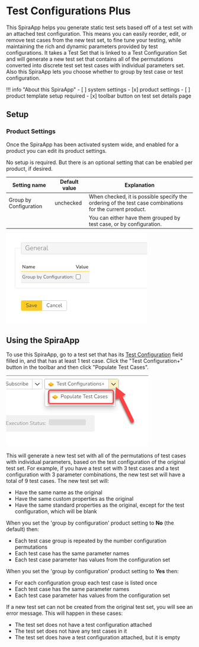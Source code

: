 # Test Configurations Plus
This SpiraApp helps you generate static test sets based off of a test set with an attached test configuration. This means you can easily reorder, edit, or remove test cases from the new test set, to fine tune your testing, while maintaining the rich and dynamic parameters provided by test configurations. It takes a Test Set that is linked to a Test Configuration Set and will generate a new test set that contains all of the permutations converted into discrete test set test cases with individual parameters set. Also this SpiraApp lets you choose whether to group by test case or test configuration.

!!! info "About this SpiraApp"
    - [ ] system settings
    - [x] product settings 
    - [ ] product template setup required
    - [x] toolbar button on test set details page

## Setup
### Product Settings
Once the SpiraApp has been activated system wide, and enabled for a product you can edit its product settings.

No setup is required. But there is an optional setting that can be enabled per product, if desired.

| Setting name                                 | Default value | Explanation                                                                                                          |
| -------------------------------------------- | ------------- | -------------------------------------------------------------------------------------------------------------------- |
| Group by Configuration                       | unchecked     | When checked, it is possible specify the ordering of the test case combinations for the current product.             |
|                                              |               | You can either have them grouped by test case, or by configuration.                                                  |

![product settings](img/test-configuration-plus-product-settings.png)

## Using the SpiraApp

To use this SpiraApp, go to a test set that has its [Test Configuration](../Spira-User-Manual/Test-Configuration-Management.md/#test-configuration-management) field filled in, and that has at least 1 test case. Click the "Test Configuration+" button in the toolbar and then click "Populate Test Cases".

![toolbar button](img/test-configuration-plus-toolbar-button.png)

This will generate a new test set with all of the permutations of test cases with individual parameters, based on the test configuration of the original test set. For example, if you have a test set with 3 test cases and a test configuration with 3 parameter combinations, the new test set will have a total of 9 test cases. The new test set will:

- Have the same name as the original
- Have the same custom properties as the original
- Have the same standard properties as the original, except for the test configuration, which will be blank

When you set the 'group by configuration' product setting to **No** (the default) then:

- Each test case group is repeated by the number configuration permutations
- Each test case has the same parameter names
- Each test case parameter has values from the configuration set

When you set the 'group by configuration' product setting to **Yes** then:

- For each configuration group each test case is listed once
- Each test case has the same parameter names
- Each test case parameter has values from the configuration set

If a new test set can not be created from the original test set, you will see an error message. This will happen in these cases:

- The test set does not have a test configuration attached
- The test set does not have any test cases in it
- The test set does have a test configuration attached, but it is empty